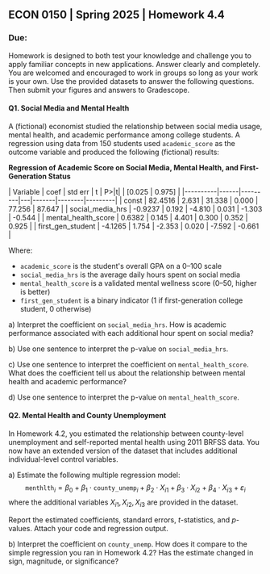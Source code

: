 ## ECON 0150 | Spring 2025 | Homework 4.4

### Due: 

Homework is designed to both test your knowledge and challenge you to apply familiar concepts in new applications. Answer clearly and completely. You are welcomed and encouraged to work in groups so long as your work is your own. Use the provided datasets to answer the following questions. Then submit your figures and answers to Gradescope.

#### Q1. Social Media and Mental Health

A (fictional) economist studied the relationship between social media usage, mental health, and academic performance among college students. A regression using data from 150 students used `academic_score` as the outcome variable and produced the following (fictional) results:

**Regression of Academic Score on Social Media, Mental Health, and First-Generation Status**

| Variable | coef | std err | t | P>|t| | [0.025 | 0.975] |
|----------|------|---------|---|-------|--------|---------|
| const | 82.4516 | 2.631 | 31.338 | 0.000 | 77.256 | 87.647 |
| social_media_hrs | -0.9237 | 0.192 | -4.810 | 0.031 | -1.303 | -0.544 |
| mental_health_score | 0.6382 | 0.145 | 4.401 | 0.300 | 0.352 | 0.925 |
| first_gen_student | -4.1265 | 1.754 | -2.353 | 0.020 | -7.592 | -0.661 |

Where:

- `academic_score` is the student's overall GPA on a 0–100 scale
- `social_media_hrs` is the average daily hours spent on social media
- `mental_health_score` is a validated mental wellness score (0–50, higher is better)
- `first_gen_student` is a binary indicator (1 if first-generation college student, 0 otherwise)

a) Interpret the coefficient on `social_media_hrs`. How is academic performance associated with each additional hour spent on social media?



b) Use one sentence to interpret the p-value on `social_media_hrs`.



c) Use one sentence to interpret the coefficient on `mental_health_score`. What does the coefficient tell us about the relationship between mental health and academic performance?



d) Use one sentence to interpret the p-value on `mental_health_score`.



#### Q2. Mental Health and County Unemployment

In Homework 4.2, you estimated the relationship between county-level unemployment and self-reported mental health using 2011 BRFSS data. You now have an extended version of the dataset that includes additional individual-level control variables.

a) Estimate the following multiple regression model:
   $$
   \texttt{menthlth}_i = \beta_0 + \beta_1 \cdot \texttt{county\_unemp}_i + \beta_2 \cdot X_{i1} + \beta_3 \cdot X_{i2} + \beta_4 \cdot X_{i3} + \varepsilon_i
   $$
   where the additional variables $X_{i1}, X_{i2}, X_{i3}$ are provided in the dataset.

   Report the estimated coefficients, standard errors, $t$-statistics, and $p$-values. Attach your code and regression output.




b) Interpret the coefficient on `county_unemp`. How does it compare to the simple regression you ran in Homework 4.2? Has the estimate changed in sign, magnitude, or significance?